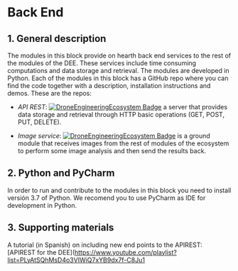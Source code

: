 # Back End
## 1. General description
The modules in this block provide on hearth back end services to the rest of the modules of the DEE. These services include time consuming computations and data storage and retrieval. The modules are developed in Python.
Each of the modules in this block has a GitHub repo where you can find the code together with a description, installation instructions and demos. These are the repos:

* *API REST*:
[![DroneEngineeringEcosystem Badge](https://img.shields.io/badge/DEE-APIREST-brightgreen.svg)](https://github.com/dronsEETAC/APIRESTDEE) a server that provides data storage and retrieval through HTTP basic operations (GET, POST, PUT, DELETE).      

* *Image service*:
[![DroneEngineeringEcosystem Badge](https://img.shields.io/badge/DEE-ImageService-brightgreen.svg)](https://github.com/dronsEETAC/ImageService)  is a ground module that receives images from the rest of modules of the ecosystem to perform some image analysis and then send the results back.


## 2. Python and PyCharm
In order to run and contribute to the modules in this block you need to install versión 3.7 of Python. We recomend you to use PyCharm as IDE for development in Python.
## 3. Supporting materials
A tutorial (in Spanish) on including new end points to the APIREST:
[APIREST for the DEE](https://www.youtube.com/playlist?list=PLyAtSQhMsD4o3VIWiQ7xYB9dx7f-C8Ju1


